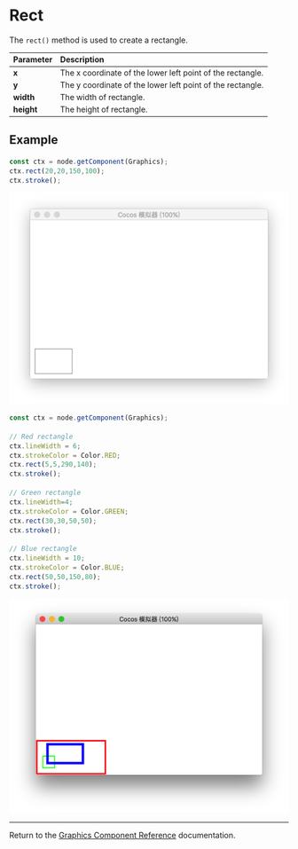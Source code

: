 # Rect

The `rect()` method is used to create a rectangle.

| Parameter | Description |
| :-------------- | :----------- |
| **x** | The x coordinate of the lower left point of the rectangle. |
| **y** | The y coordinate of the lower left point of the rectangle. |
| **width** | The width of rectangle. |
| **height** | The height of rectangle. |

## Example

```ts
const ctx = node.getComponent(Graphics);
ctx.rect(20,20,150,100);
ctx.stroke();
```

<a href="rect.png"><img src="./rect.png"></a>

```ts
const ctx = node.getComponent(Graphics);

// Red rectangle
ctx.lineWidth = 6;
ctx.strokeColor = Color.RED;
ctx.rect(5,5,290,140);
ctx.stroke();

// Green rectangle
ctx.lineWidth=4;
ctx.strokeColor = Color.GREEN;
ctx.rect(30,30,50,50);
ctx.stroke();

// Blue rectangle
ctx.lineWidth = 10;
ctx.strokeColor = Color.BLUE;
ctx.rect(50,50,150,80);
ctx.stroke();
```

<a href="rect2.png"><img src="./rect2.png"></a>

<hr>

Return to the [Graphics Component Reference](../graphics.md) documentation.
